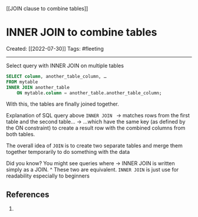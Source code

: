 [[JOIN clause to combine tables]]

# INNER JOIN to combine tables
Created:  [[2022-07-30]]
Tags: #fleeting 

---
Select query with INNER JOIN on multiple tables
```SQL
SELECT column, another_table_column, …
FROM mytable
INNER JOIN another_table 
    ON mytable.column = another_table.another_table_column;
```
With this, the tables are finally joined together. 

Explanation of SQL query above
`INNER JOIN `
-> matches rows from the first table and the second table...
-> ...which have the same key (as defined by the ON constraint) 
to create a result row with the combined columns from both tables. 


The overall idea of `JOIN` 
is to create two separate tables and merge them together temporarily to do something with the data


Did you know?
You might see queries where 
-> INNER JOIN is written simply as a JOIN. 
^ These two are equivalent. `INNER JOIN` is just use for readability especially to beginners












## References
1. 